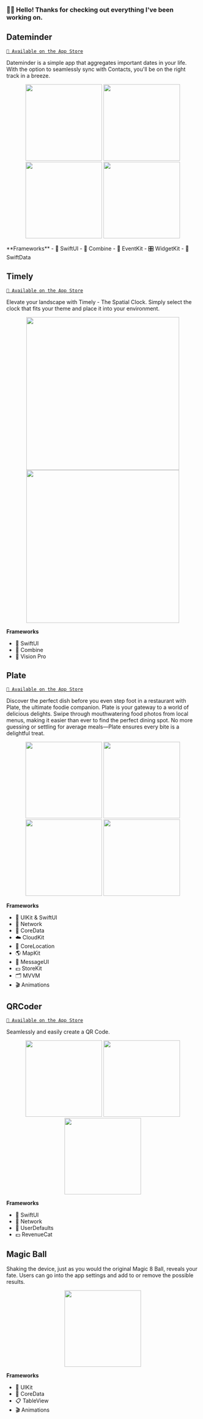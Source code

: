 ### 👋🏻 Hello! Thanks for checking out everything I've been working on.

## Dateminder
[`📲 Available on the App Store`](https://apps.apple.com/us/app/dateminder-event-reminders/id6480020164)

Dateminder is a simple app that aggregates important dates in your life. With the option to seamlessly sync with Contacts, you'll be on the right track in a breeze.

<p align="center">
  <img src="https://github.com/user-attachments/assets/2bbc75e3-db3f-4057-8180-48f67cd9de2e", width="200"/>
  <img src="https://github.com/user-attachments/assets/e9cdb9ce-7e5e-4867-9364-f6f7cf92523a", width="200"/>
  <img src="https://github.com/user-attachments/assets/04696321-3a2b-4e37-9512-50344267be96", width="200"/>
  <img src="https://github.com/user-attachments/assets/583e6f60-50b4-4aea-8cff-d95a9135a9e8", width="200"/>
</p>
**Frameworks**
- 📱 SwiftUI
- 🔀 Combine
- 🎁 EventKit
- 🎛️ WidgetKit
- 💽 SwiftData
  

## Timely
[`📲 Available on the App Store`](https://apps.apple.com/us/app/timely-the-spatial-clock/id6476117550)

Elevate your landscape with Timely - The Spatial Clock. Simply select the clock that fits your theme and place it into your environment.

<p align="center">
      <img src="https://github.com/jordancoe/iOS-Developer-Portfolio/assets/23445024/317592a0-8a8b-449c-9776-a8374669cc87", width="400"/>
   <img src="https://github.com/jordancoe/iOS-Developer-Portfolio/assets/23445024/086b69c8-623a-4092-ac5c-fd455b6f1ac6", width="400"/>
</p>

**Frameworks**
- 📱 SwiftUI
- 🔀 Combine
- 🥽 Vision Pro

  
## Plate
[`📲 Available on the App Store`](https://apps.apple.com/us/app/plate-plate-it-or-slate-it/id1670796474)

Discover the perfect dish before you even step foot in a restaurant with Plate, the ultimate foodie companion. Plate is your gateway to a world of delicious delights. Swipe through mouthwatering food photos from local menus, making it easier than ever to find the perfect dining spot. No more guessing or settling for average meals—Plate ensures every bite is a delightful treat.

<p align="center">
   <img src="https://github.com/jordancoe/iOS-Developer-Portfolio/assets/23445024/39112b2f-95a8-4306-9fc1-85e54a2d133c", width="200"/>
   <img src="https://github.com/jordancoe/iOS-Developer-Portfolio/assets/23445024/dd323a57-afeb-4e86-b2ac-441a7318a2a3", width="200"/>
   <img src="https://github.com/jordancoe/iOS-Developer-Portfolio/assets/23445024/270cd9cc-0d35-48b5-a9ff-d557185b1e2c", width="200"/>
   <img src="https://github.com/jordancoe/iOS-Developer-Portfolio/assets/23445024/0f46a8a6-a512-43e0-8051-c7811686b4e3", width="200"/>
</p>

**Frameworks**
- 📱 UIKit & SwiftUI
- 🛜 Network
- 💽 CoreData
- ☁️ CloudKit
- 📍 CoreLocation
- 🌎 MapKit
- 💬 MessageUI
- 💵 StoreKit
- 🗂️ MVVM
- 🎬 Animations


## QRCoder
[`📲 Available on the App Store`](https://apps.apple.com/us/app/qrcoder-qr-code-creator/id6463666429)

Seamlessly and easily create a QR Code.

<p align="center">
  <img src="https://github.com/user-attachments/assets/859eacf8-3e6c-41fc-812b-1981270eb984", width="200"/>
  <img src="https://github.com/user-attachments/assets/5887285f-256e-4aa8-828a-70726eb5cc79", width="200"/>
  <img src="https://github.com/user-attachments/assets/efba39f7-64d4-49b3-b7dd-a62262cb3b86", width="200"/> 
</p>

**Frameworks**
- 📱 SwiftUI
- 🛜 Network
- 💽 UserDefaults
- 💵 RevenueCat


## Magic Ball
Shaking the device, just as you would the original Magic 8 Ball, reveals your fate. Users can go into the app settings and add to or remove the possible results.

<p align="center">
   <img src="https://github.com/jordancoe/iOS-Developer-Portfolio/assets/23445024/5fafd95b-67a6-4b7f-9499-d26aed134c75", width="200"/>
</p>


**Frameworks**
- 📱 UIKit
- 💽 CoreData
- 📋 TableView
- 🎬 Animations
